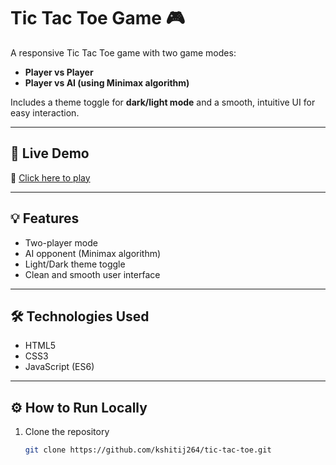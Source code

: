 # Tic Tac Toe Game 🎮

A responsive Tic Tac Toe game with two game modes:

- **Player vs Player**
- **Player vs AI (using Minimax algorithm)**

Includes a theme toggle for **dark/light mode** and a smooth, intuitive UI for easy interaction.

---

## 🚀 Live Demo

🔗 [Click here to play](https://kshitij264.github.io/tic-tac-toe/)

---


## 💡 Features

- Two-player mode
- AI opponent (Minimax algorithm)
- Light/Dark theme toggle
- Clean and smooth user interface

---

## 🛠️ Technologies Used

- HTML5
- CSS3
- JavaScript (ES6)

---

## ⚙️ How to Run Locally

1. Clone the repository  
   ```bash
   git clone https://github.com/kshitij264/tic-tac-toe.git
